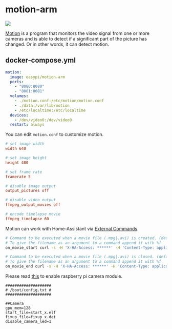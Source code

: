 motion-arm
==========

![](http://www.lavrsen.dk/foswiki/pub/Motion/WebPreferences/motion-trans.gif)

[Motion][1] is a program that monitors the video signal from one or more cameras
and is able to detect if a significant part of the picture has changed. Or in
other words, it can detect motion.

## docker-compose.yml

```yaml
motion:
  image: easypi/motion-arm
  ports:
    - "8080:8080"
    - "8081:8081"
  volumes:
    - ./motion.conf:/etc/motion/motion.conf
    - ./data:/var/lib/motion
    - /etc/localtime:/etc/localtime
  devices:
    - /dev/video0:/dev/video0
  restart: always
```

You can edit `motion.conf` to customize motion.

```ini
# set image width
width 640

# set image height
height 480

# set frame rate
framerate 5

# disable image output
output_pictures off

# disable video output
ffmpeg_output_movies off

# encode timelapse movie
ffmpeg_timelapse 60
```

Motion can work with Home-Assistant via [External Commands][2].

```bash
# Command to be executed when a movie file (.mpg|.avi) is created. (default: none)
# To give the filename as an argument to a command append it with %f
on_movie_start curl -s -H 'X-HA-Access: ******' -H 'Content-Type: application/json' -d '{"state": "on", "attributes": {"friendly_name": "Motion", "device_class": "motion"}}' http://hass.easypi.pro:8123/api/states/binary_sensor.motion

# Command to be executed when a movie file (.mpg|.avi) is closed. (default: none)
# To give the filename as an argument to a command append it with %f
on_movie_end curl -s -H 'X-HA-Access: ******' -H 'Content-Type: application/json' -d '{"state": "off", "attributes": {"friendly_name": "Motion", "device_class": "motion"}}' http://hass.easypi.pro:8123/api/states/binary_sensor.motion
```

Please read [this][3] to enable raspberry pi camera module.

```
####################
# /boot/config.txt #
####################

##Camera
gpu_mem=128
start_file=start_x.elf
fixup_file=fixup_x.dat
disable_camera_led=1
```

[1]: http://lavrsen.dk/foswiki/bin/view/Motion/WebHome
[2]: http://www.lavrsen.dk/foswiki/bin/view/Motion/ExternalCommands
[3]: https://wiki.archlinux.org/index.php/Raspberry_Pi#Raspberry_Pi_camera_module
